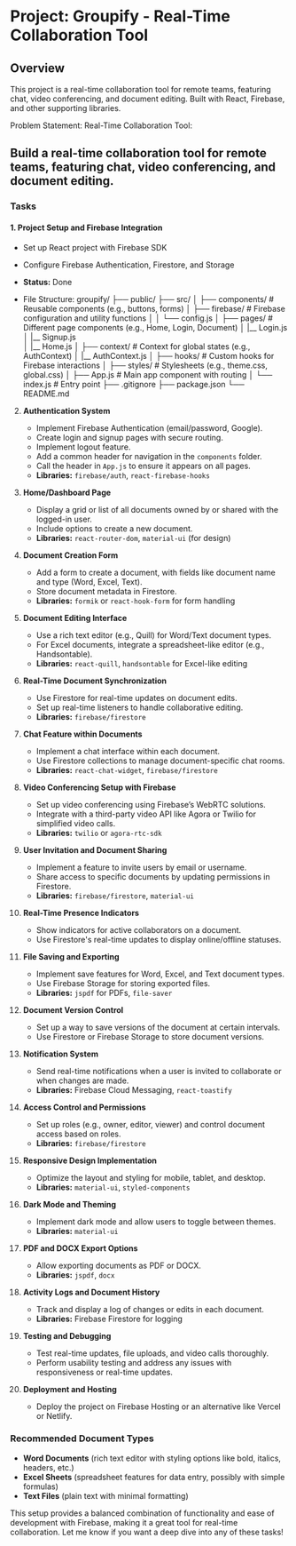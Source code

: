 # Project: Groupify - Real-Time Collaboration Tool

## Overview

This project is a real-time collaboration tool for remote teams, featuring chat, video conferencing, and document editing. Built with React, Firebase, and other supporting libraries.

Problem Statement: Real-Time Collaboration Tool:

Build a real-time collaboration tool for remote teams, featuring chat, video conferencing, and document editing.
---

### Tasks

#### 1. Project Setup and Firebase Integration

- Set up React project with Firebase SDK
- Configure Firebase Authentication, Firestore, and Storage
- **Status:** Done


- File Structure: 
groupify/
├── public/
├── src/
│   ├── components/             # Reusable components (e.g., buttons, forms)
│   ├── firebase/               # Firebase configuration and utility functions
│   │   └── config.js
│   ├── pages/                  # Different page components (e.g., Home, Login, Document)
│       |__ Login.js
│       |__ Signup.js   
│       |__ Home.js
│   ├── context/                # Context for global states (e.g., AuthContext)
│       |__ AuthContext.js
│   ├── hooks/                  # Custom hooks for Firebase interactions
│   ├── styles/                 # Stylesheets (e.g., theme.css, global.css)
│   ├── App.js                  # Main app component with routing
│   └── index.js                # Entry point
├── .gitignore
├── package.json
└── README.md



2. **Authentication System**
   - Implement Firebase Authentication (email/password, Google).
   - Create login and signup pages with secure routing.
   - Implement logout feature.
   - Add a common header for navigation in the `components` folder.
   - Call the header in `App.js` to ensure it appears on all pages.
   - **Libraries:** `firebase/auth`, `react-firebase-hooks` 

3. **Home/Dashboard Page**
   - Display a grid or list of all documents owned by or shared with the logged-in user.
   - Include options to create a new document.
   - **Libraries:** `react-router-dom`, `material-ui` (for design)

4. **Document Creation Form**
   - Add a form to create a document, with fields like document name and type (Word, Excel, Text).
   - Store document metadata in Firestore.
   - **Libraries:** `formik` or `react-hook-form` for form handling

5. **Document Editing Interface**
   - Use a rich text editor (e.g., Quill) for Word/Text document types.
   - For Excel documents, integrate a spreadsheet-like editor (e.g., Handsontable).
   - **Libraries:** `react-quill`, `handsontable` for Excel-like editing

6. **Real-Time Document Synchronization**
   - Use Firestore for real-time updates on document edits.
   - Set up real-time listeners to handle collaborative editing.
   - **Libraries:** `firebase/firestore`

7. **Chat Feature within Documents**
   - Implement a chat interface within each document.
   - Use Firestore collections to manage document-specific chat rooms.
   - **Libraries:** `react-chat-widget`, `firebase/firestore`

8. **Video Conferencing Setup with Firebase**
   - Set up video conferencing using Firebase’s WebRTC solutions.
   - Integrate with a third-party video API like Agora or Twilio for simplified video calls.
   - **Libraries:** `twilio` or `agora-rtc-sdk`

9. **User Invitation and Document Sharing**
   - Implement a feature to invite users by email or username.
   - Share access to specific documents by updating permissions in Firestore.
   - **Libraries:** `firebase/firestore`, `material-ui`

10. **Real-Time Presence Indicators**
    - Show indicators for active collaborators on a document.
    - Use Firestore's real-time updates to display online/offline statuses.

11. **File Saving and Exporting**
    - Implement save features for Word, Excel, and Text document types.
    - Use Firebase Storage for storing exported files.
    - **Libraries:** `jspdf` for PDFs, `file-saver`

12. **Document Version Control**
    - Set up a way to save versions of the document at certain intervals.
    - Use Firestore or Firebase Storage to store document versions.

13. **Notification System**
    - Send real-time notifications when a user is invited to collaborate or when changes are made.
    - **Libraries:** Firebase Cloud Messaging, `react-toastify`

14. **Access Control and Permissions**
    - Set up roles (e.g., owner, editor, viewer) and control document access based on roles.
    - **Libraries:** `firebase/firestore`

15. **Responsive Design Implementation**
    - Optimize the layout and styling for mobile, tablet, and desktop.
    - **Libraries:** `material-ui`, `styled-components`

16. **Dark Mode and Theming**
    - Implement dark mode and allow users to toggle between themes.
    - **Libraries:** `material-ui`

17. **PDF and DOCX Export Options**
    - Allow exporting documents as PDF or DOCX.
    - **Libraries:** `jspdf`, `docx`

18. **Activity Logs and Document History**
    - Track and display a log of changes or edits in each document.
    - **Libraries:** Firebase Firestore for logging

19. **Testing and Debugging**
    - Test real-time updates, file uploads, and video calls thoroughly.
    - Perform usability testing and address any issues with responsiveness or real-time updates.

20. **Deployment and Hosting**
    - Deploy the project on Firebase Hosting or an alternative like Vercel or Netlify.

### Recommended Document Types

- **Word Documents** (rich text editor with styling options like bold, italics, headers, etc.)
- **Excel Sheets** (spreadsheet features for data entry, possibly with simple formulas)
- **Text Files** (plain text with minimal formatting)

This setup provides a balanced combination of functionality and ease of development with Firebase, making it a great tool for real-time collaboration. Let me know if you want a deep dive into any of these tasks!